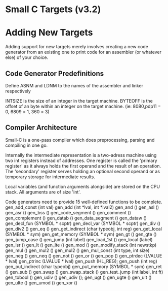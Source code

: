 Small C Targets (v3.2)
======================

# Adding New Targets

Adding support for new targets merely
involves creating a new code generator
from an existing one to print code for
an assembler (or whatever else) of your
choice.

## Code Generator Predefinitions

Define ASNM and LDNM to the names of
the assembler and linker respectively

INTSIZE is the size of an integer in
the target machine.
BYTEOFF is the offset of an byte within
an integer on the target machine. (ie:
8080,pdp11 = 0, 6809 = 1, 360 = 3)

## Compiler Architecture

Small-C is a one-pass compiler which
does preprocessing, parsing and
compiling in one go.

Internally the intermediate
representation is a two-adress machine
using two int registers instead of
addresses.  One register is called the
'primary register' as it always holds
the first operand and the result of an
operation.  The 'secondary' register
serves holding an optional second
operand or as temporary storage for
intermediate results.

Local variables (and function arguments
alongside) are stored on the CPU stack.
All arguments are of size 'int'.

Code generators need to provide 15
well-defined functions to be complete.
gen_add_const (int val)
gen_add (int *lval, int *lval2)
gen_and ()
gen_asl ()
gen_asr ()
gen_bss ()
gen_code_segment ()
gen_comment ()
gen_complement ()
gen_datab ()
gen_data_segment ()
gen_dataw ()
gen_decl_fun (SYMBOL * scptr)
gen_decl_var (SYMBOL * scptr)
gen_div ()
gen_div2 ()
gen_eq ()
gen_get_indirect (char typeobj, int reg)
gen_get_local (SYMBOL * sym)
gen_get_memory (SYMBOL * sym)
gen_gt ()
gen_gte ()
gen_jump_case ()
gen_jump (int label)
gen_load_1st ()
gen_local (label)
gen_lsr ()
gen_lt ()
gen_lte ()
gen_mod ()
gen_modify_stack (int newstkp)
gen_mul ()
gen_mul2 ()
gen_mul2 ()
gen_mul_const (int type, int size)
gen_neg ()
gen_neq ()
gen_not ()
gen_or ()
gen_pop ()
gen_ptrdec (LVALUE * lval)
gen_ptrinc (LVALUE * lval)
gen_push (HL_REG);
gen_push (int reg)
gen_put_indirect (char typeobj)
gen_put_memory (SYMBOL * sym)
gen_ret ()
gen_sub ()
gen_swap ()
gen_swap_stack ()
gen_test_jump (int label, int ft)
gen_tobool ()
gen_udiv ()
gen_udiv ();
gen_ugt ()
gen_ugte ()
gen_ult ()
gen_ulte ()
gen_umod ()
gen_xor ()
